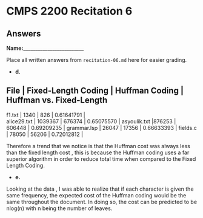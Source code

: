 # CMPS 2200 Recitation 6
## Answers

**Name:**_________________________


Place all written answers from `recitation-06.md` here for easier grading.



- **d.**

File | Fixed-Length Coding | Huffman Coding | Huffman vs. Fixed-Length
----------------------------------------------------------------------
f1.txt    |     1340 | 826 | 0.61641791 |      
alice29.txt    | 1039367 | 676374 | 0.65075570  |
asyoulik.txt    |876253 | 606448 | 0.69209235 |
grammar.lsp    | 26047 | 17356 | 0.66633393  |
fields.c    | 78050 | 56206 | 0.72012812 |


Therefore a trend that we notice is that the Huffman cost was always less than the fixed length cost , this is because the Huffman coding uses a far superior algorithm in order to reduce total time when compared to the Fixed Length Coding.

- **e.**


Looking at the data , I was able to realize that if each character is given the same frequency, the expected cost of the Huffman coding would be the same throughout the document. In doing so, the cost can be predicted to be nlog(n) with n being the number of leaves.
